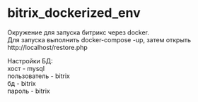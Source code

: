 # bitrix_dockerized_env
Окружение для запуска битрикс через docker.  
Для запуска выполнить docker-compose -up, затем открыть http://localhost/restore.php  

Настройки БД:   
хост - mysql  
пользователь - bitrix  
бд - bitrix  
пароль - bitrix  

